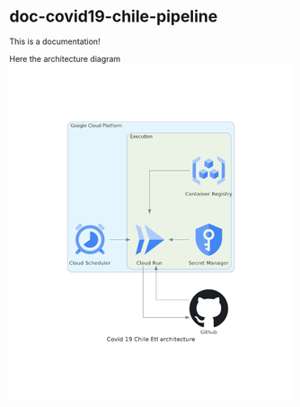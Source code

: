 # doc-covid19-chile-pipeline
This is a documentation!

Here the architecture diagram
![Alt text](covid_19_chile_etl_architecture.png "architecture diagram")